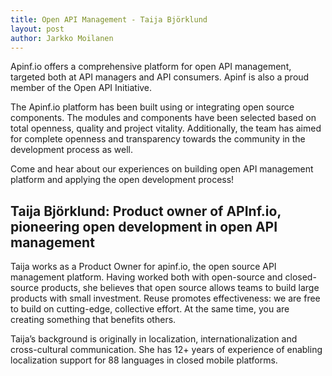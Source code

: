 ```yaml
---
title: Open API Management - Taija Björklund
layout: post
author: Jarkko Moilanen
---
```


Apinf.io offers a comprehensive platform for open API management, targeted both at API managers and API consumers. Apinf is also a proud member of the Open API Initiative.

The Apinf.io platform has been built using or integrating open source components. The modules and components have been selected based on total openness, quality and project vitality. Additionally, the team has aimed for complete openness and transparency towards the community in the development process as well.

Come and hear about our experiences on building open API management platform and applying the open development process!


## Taija Björklund: Product owner of APInf.io, pioneering open development in open API management

Taija works as a Product Owner for apinf.io, the open source API management platform. Having worked both with open-source and closed-source products, she believes that open source allows teams to build large products with small investment. Reuse promotes effectiveness: we are free to build on cutting-edge, collective effort. At the same time, you are creating something that benefits others.

Taija’s background is originally in localization, internationalization and cross-cultural communication. She has 12+ years of experience of enabling localization support for 88 languages in closed mobile platforms.

